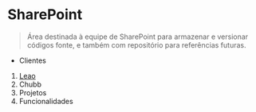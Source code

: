 # SharePoint
> Área destinada à equipe de SharePoint para armazenar e versionar códigos fonte, e também com repositório para referências futuras.

* Clientes
1. [Leao](https://github.com/itleaninfra/SharePoint)
1. Chubb
1. Projetos
1. Funcionalidades
